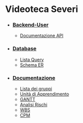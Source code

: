 # Videoteca Severi

* ### [Backend-User](backend/user)
  * [Documentazione API](doc/Backend-User-API.md)

* ### [Database](database/)
  * [Lista Query](database/Query_Progetto.txt)
  * [Schema ER](database/Schema_ER.png)

* ### [Documentazione](doc/)
  * [Lista dei gruppi](doc/GRUPPI.md)
  * [Unità di Apprendimento](doc/UDA_5ID.pdf)
  * [GANTT](doc/GANTTVideoteca.pdf)
  * [Analisi Rischi](doc/AnalisiRischiVideoteca.pdf)
  * [WBS](doc/WBS.pdf)
  * [CPM](doc/CPM.png)
